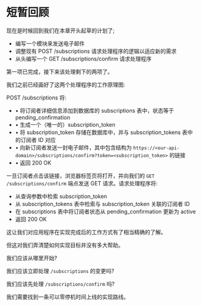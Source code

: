 # 短暂回顾

现在是时候回到我们在本章开头起草的计划了;

- 编写一个模块来发送电子邮件
- 调整现有 POST /subscriptions 请求处理程序的逻辑以适应新的需求
- 从头编写一个 GET /subscriptions/confirm 请求处理程序

第一项已完成，接下来该处理剩下的两项了。

我们之前已经画好了这两个处理程序的工作原理图:

POST /subscriptions 将:

- • 将订阅者详细信息添加到数据库的 subscriptions 表中，状态等于 pending_confirmation
- • 生成一个（唯一的）subscription_token
- • 将 subscription_token 存储在数据库中，并与 subscription_tokens 表中的订阅者 ID 对应
- • 向新订阅者发送一封电子邮件，其中包含结构为 `https://<our-api-domain>/subscriptions/confirm?token=<subscription_token>` 的链接
- • 返回 200 OK

一旦订阅者点击该链接，浏览器标签页将打开，并向我们的 `GET /subscriptions/confirm` 端点发送 GET 请求。请求处理程序将:

- 从查询参数中检索 subscription_token
- 从 subscription_tokens 表中检索与 subscription_token 关联的订阅者 ID
- 在 subscriptions 表中将订阅者状态从 pending_confirmation 更新为 active
- 返回 200 OK

这让我们对应用程序在实现完成后的工作方式有了相当精确的了解。

但这对我们弄清楚如何实现目标并没有多大帮助。

我们应该从哪里开始?

我们应该立即处理 `/subscriptions` 的变更吗?

我们应该先处理 `/subscriptions/confirm` 吗?

我们需要找到一条可以零停机时间上线的实现路线。
